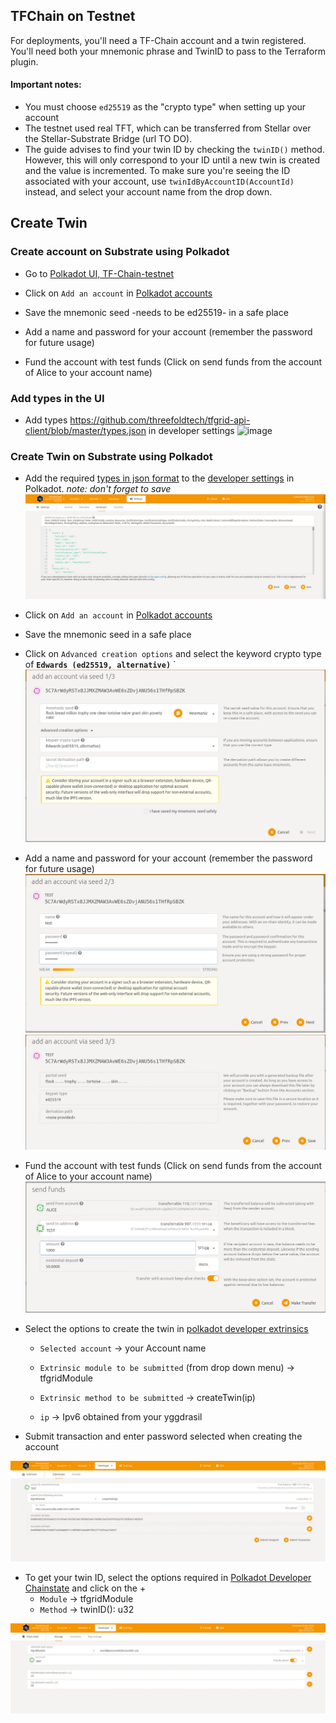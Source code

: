 ## TFChain on Testnet

For deployments, you'll need a TF-Chain account and a twin registered. You'll need both your mnemonic phrase and TwinID to pass to the Terraform plugin.

#### Important notes:

- You must choose `ed25519` as the "crypto type" when setting up your account
- The testnet used real TFT, which can be transferred from Stellar over the Stellar-Substrate Bridge (url TO DO).
- The guide advises to find your twin ID by checking the `twinID()` method. However, this will only correspond to your ID until a new twin is created and the value is incremented. To make sure you're seeing the ID associated with your account, use `twinIdByAccountID(AccountId)` instead, and select your account name from the drop down.

## Create Twin

### Create account on Substrate using Polkadot

- Go to [Polkadot UI, TF-Chain-testnet](https://polkadot.js.org/apps/?rpc=wss%3A%2F%2Ftfchain.test.threefold.io#/accounts)

- Click on `Add an account` in [Polkadot accounts](https://polkadot.js.org/apps/?rpc=wss%3A%2F%2Ftfchain.test.threefold.io#/accounts)
- Save the mnemonic seed -needs to be ed25519- in a safe place
- Add a name and password for your account (remember the password for future usage)
- Fund the account with test funds (Click on send funds from the account of Alice to your account name)


### Add types in the UI

- Add types https://github.com/threefoldtech/tfgrid-api-client/blob/master/types.json in developer settings 
![image](https://user-images.githubusercontent.com/64129/125321714-441a0c00-e33d-11eb-8546-09704d5ceffd.jpg)

### Create Twin on Substrate using Polkadot

- Add the required [types in json format](https://github.com/threefoldtech/tfgrid-api-client/blob/master/types.json) to the [developer settings](https://polkadot.js.org/apps/?rpc=wss%3A%2F%2Ftfchain.test.threefold.io#/settings/developer) in Polkadot. *note: don't forget to save*
![](img/substrate_types.jpg)

- Click on `Add an account` in [Polkadot accounts](https://polkadot.js.org/apps/?rpc=wss%3A%2F%2Ftfchain.test.threefold.io#/accounts)
- Save the mnemonic seed in a safe place

- Click on `Advanced creation options` and select the keyword crypto type of **`Edwards (ed25519, alternative)`**
`
![](img/add_account_1.jpg)
- Add a name and password for your account (remember the password for future usage)
![](img/add_account_2.jpg)
![](img/add_account_3.jpg)
- Fund the account with test funds (Click on send funds from the account of Alice to your account name)
![](img/substrate_send_funds.jpg)

- Select the options to create the twin in [polkadot developer extrinsics](https://polkadot.js.org/apps/?rpc=wss%3A%2F%2Ftfchain.test.threefold.io#/extrinsics)

  - `Selected account` -> your Account name

  - `Extrinsic module to be submitted` (from drop down menu) -> tfgridModule

  - `Extrinsic method to be submitted` -> createTwin(ip)

  - `ip` -> Ipv6 obtained from your yggdrasil
- Submit transaction and enter password selected when creating the account

![](img/substrate_create_twin.jpg)

- To get your twin ID, select the options required in [Polkadot Developer Chainstate](https://polkadot.js.org/apps/?rpc=wss%3A%2F%2Ftfchain.test.threefold.io#/chainstate) and click on the +
  - `Module` -> tfgridModule
  - `Method` -> twinID(): u32

![](img/substrate_twin_id.jpg)